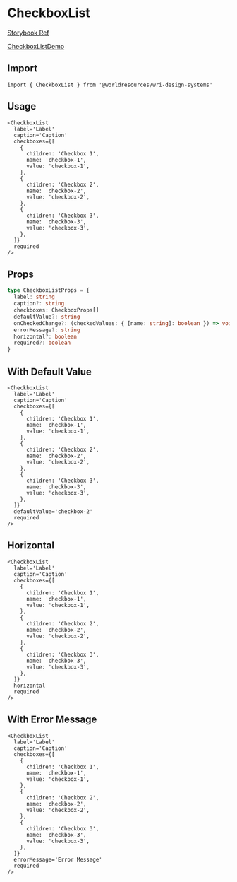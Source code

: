 # CheckboxList

[Storybook Ref](https://wri.github.io/wri-design-systems/?path=/docs/forms-inputs-checkbox-list--docs)

[CheckboxListDemo](https://github.com/wri/wri-design-systems/blob/main/src/components/Forms/Inputs/CheckboxList/CheckboxListDemo.tsx)

## Import

```tsx
import { CheckboxList } from '@worldresources/wri-design-systems'
```

## Usage

```tsx
<CheckboxList
  label='Label'
  caption='Caption'
  checkboxes={[
    {
      children: 'Checkbox 1',
      name: 'checkbox-1',
      value: 'checkbox-1',
    },
    {
      children: 'Checkbox 2',
      name: 'checkbox-2',
      value: 'checkbox-2',
    },
    {
      children: 'Checkbox 3',
      name: 'checkbox-3',
      value: 'checkbox-3',
    },
  ]}
  required
/>
```

## Props

```ts
type CheckboxListProps = {
  label: string
  caption?: string
  checkboxes: CheckboxProps[]
  defaultValue?: string
  onCheckedChange?: (checkedValues: { [name: string]: boolean }) => void
  errorMessage?: string
  horizontal?: boolean
  required?: boolean
}
```

## With Default Value

```tsx
<CheckboxList
  label='Label'
  caption='Caption'
  checkboxes={[
    {
      children: 'Checkbox 1',
      name: 'checkbox-1',
      value: 'checkbox-1',
    },
    {
      children: 'Checkbox 2',
      name: 'checkbox-2',
      value: 'checkbox-2',
    },
    {
      children: 'Checkbox 3',
      name: 'checkbox-3',
      value: 'checkbox-3',
    },
  ]}
  defaultValue='checkbox-2'
  required
/>
```

## Horizontal

```tsx
<CheckboxList
  label='Label'
  caption='Caption'
  checkboxes={[
    {
      children: 'Checkbox 1',
      name: 'checkbox-1',
      value: 'checkbox-1',
    },
    {
      children: 'Checkbox 2',
      name: 'checkbox-2',
      value: 'checkbox-2',
    },
    {
      children: 'Checkbox 3',
      name: 'checkbox-3',
      value: 'checkbox-3',
    },
  ]}
  horizontal
  required
/>
```

## With Error Message

```tsx
<CheckboxList
  label='Label'
  caption='Caption'
  checkboxes={[
    {
      children: 'Checkbox 1',
      name: 'checkbox-1',
      value: 'checkbox-1',
    },
    {
      children: 'Checkbox 2',
      name: 'checkbox-2',
      value: 'checkbox-2',
    },
    {
      children: 'Checkbox 3',
      name: 'checkbox-3',
      value: 'checkbox-3',
    },
  ]}
  errorMessage='Error Message'
  required
/>
```
